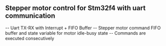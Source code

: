 ## Stepper motor control for Stm32f4 with uart communication

 -- Uart TX-RX with Interrupt + FIFO Buffer
 -- Stepper motor command FIFO buffer and state variable for motor idle-busy state
 -- Commands are executed consecutively
